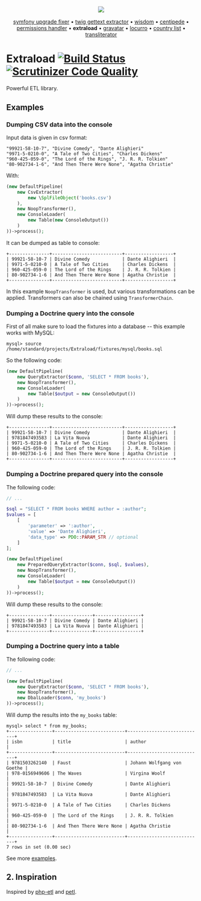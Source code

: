 <h3 align="center">
    <a href="https://github.com/umpirsky">
        <img src="https://farm2.staticflickr.com/1709/25098526884_ae4d50465f_o_d.png" />
    </a>
</h3>
<p align="center">
  <a href="https://github.com/umpirsky/Symfony-Upgrade-Fixer">symfony upgrade fixer</a> &bull;
  <a href="https://github.com/umpirsky/Twig-Gettext-Extractor">twig gettext extractor</a> &bull;
  <a href="https://github.com/umpirsky/wisdom">wisdom</a> &bull;
  <a href="https://github.com/umpirsky/centipede">centipede</a> &bull;
  <a href="https://github.com/umpirsky/PermissionsHandler">permissions handler</a> &bull;
  <b>extraload</b> &bull;
  <a href="https://github.com/umpirsky/Gravatar">gravatar</a> &bull;
  <a href="https://github.com/umpirsky/locurro">locurro</a> &bull;
  <a href="https://github.com/umpirsky/country-list">country list</a> &bull;
  <a href="https://github.com/umpirsky/Transliterator">transliterator</a>
</p>

# Extraload [![Build Status](https://travis-ci.org/umpirsky/Extraload.svg?branch=master)](https://travis-ci.org/umpirsky/Extraload) [![Scrutinizer Code Quality](https://scrutinizer-ci.com/g/umpirsky/Extraload/badges/quality-score.png?b=master)](https://scrutinizer-ci.com/g/umpirsky/Extraload/?branch=master)

Powerful ETL library.


## Examples

### Dumping CSV data into the console

Input data is given in csv format:
```csv
"99921-58-10-7", "Divine Comedy", "Dante Alighieri"
"9971-5-0210-0", "A Tale of Two Cities", "Charles Dickens"
"960-425-059-0", "The Lord of the Rings", "J. R. R. Tolkien"
"80-902734-1-6", "And Then There Were None", "Agatha Christie"
```
With:
```php
(new DefaultPipeline(
    new CsvExtractor(
        new \SplFileObject('books.csv')
    ),
    new NoopTransformer(),
    new ConsoleLoader(
        new Table(new ConsoleOutput())
    )
))->process();
```
It can be dumped as table to console:
```
+---------------+--------------------------+------------------+
| 99921-58-10-7 | Divine Comedy            | Dante Alighieri  |
| 9971-5-0210-0 | A Tale of Two Cities     | Charles Dickens  |
| 960-425-059-0 | The Lord of the Rings    | J. R. R. Tolkien |
| 80-902734-1-6 | And Then There Were None | Agatha Christie  |
+---------------+--------------------------+------------------+
```
In this example `NoopTransformer` is used, but various transformations can be applied. Transformers can also be chained using `TransformerChain`.

### Dumping a Doctrine query into the console

First of all make sure to load the fixtures into a database -- this example works with MySQL:

    mysql> source /home/standard/projects/Extraload/fixtures/mysql/books.sql

So the following code:

```php
(new DefaultPipeline(
    new QueryExtractor($conn, 'SELECT * FROM books'),
    new NoopTransformer(),
    new ConsoleLoader(
        new Table($output = new ConsoleOutput())
    )
))->process();
```

Will dump these results to the console:

    +---------------+--------------------------+------------------+
    | 99921-58-10-7 | Divine Comedy            | Dante Alighieri  |
    | 9781847493583 | La Vita Nuova            | Dante Alighieri  |
    | 9971-5-0210-0 | A Tale of Two Cities     | Charles Dickens  |
    | 960-425-059-0 | The Lord of the Rings    | J. R. R. Tolkien |
    | 80-902734-1-6 | And Then There Were None | Agatha Christie  |
    +---------------+--------------------------+------------------+

### Dumping a Doctrine prepared query into the console

The following code:

```php
// ...

$sql = "SELECT * FROM books WHERE author = :author";
$values = [
    [
        'parameter' => ':author',
        'value' => 'Dante Alighieri',
        'data_type' => PDO::PARAM_STR // optional
    ]
];

(new DefaultPipeline(
    new PreparedQueryExtractor($conn, $sql, $values),
    new NoopTransformer(),
    new ConsoleLoader(
        new Table($output = new ConsoleOutput())
    )
))->process();
```

Will dump these results to the console:

    +---------------+---------------+-----------------+
    | 99921-58-10-7 | Divine Comedy | Dante Alighieri |
    | 9781847493583 | La Vita Nuova | Dante Alighieri |
    +---------------+---------------+-----------------+

### Dumping a Doctrine query into a table

The following code:

```php
// ...

(new DefaultPipeline(
    new QueryExtractor($conn, 'SELECT * FROM books'),
    new NoopTransformer(),
    new DbalLoader($conn, 'my_books')
))->process();
```

Will dump the results into the `my_books` table:

    mysql> select * from my_books;
    +----------------+--------------------------+----------------------------+
    | isbn           | title                    | author                     |
    +----------------+--------------------------+----------------------------+
    | 9781503262140  | Faust                    | Johann Wolfgang von Goethe |
    | 978-0156949606 | The Waves                | Virgina Woolf              |
    | 99921-58-10-7  | Divine Comedy            | Dante Alighieri            |
    | 9781847493583  | La Vita Nuova            | Dante Alighieri            |
    | 9971-5-0210-0  | A Tale of Two Cities     | Charles Dickens            |
    | 960-425-059-0  | The Lord of the Rings    | J. R. R. Tolkien           |
    | 80-902734-1-6  | And Then There Were None | Agatha Christie            |
    +----------------+--------------------------+----------------------------+
    7 rows in set (0.00 sec)

See more [examples](https://github.com/umpirsky/Extraload/tree/master/examples).

## 2. Inspiration

Inspired by [php-etl](https://github.com/docteurklein/php-etl) and [petl](https://github.com/alimanfoo/petl).
